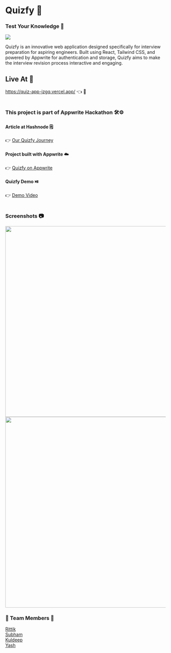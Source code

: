 # Quizfy 📝
### Test Your Knowledge 🧠

<IMG src="https://cdn.hashnode.com/res/hashnode/image/upload/v1686679919073/4d32a345-1add-4d11-9369-c8ffaadba47e.png?auto=compress,format&format=webp">
 
Quizfy is an innovative web application designed specifically for interview preparation for aspiring engineers. Built using React, Tailwind CSS, and powered by Appwrite for authentication and storage, Quizfy aims to make the interview revision process interactive and engaging.
<br>   
 
## Live At 🚀
https://quiz-app-jzgq.vercel.app/ 👈 👀  
<br>    
  
### This project is part of Appwrite Hackathon 🛠️⚙️
  #### Article at Hashnode 🗒️     
  
  👉 [Our Quizfy Journey](https://yashcode4y.hashnode.dev/quizfy-test-your-knowledge)   
  
  #### Project built with Appwrite ☁️
  
  👉 [Quizfy on Appwrite](https://builtwith.appwrite.io/projects/6489f172dbce285f8842/)

  #### Quizfy Demo ⏯️
  👉 [Demo Video](https://www.youtube.com/watch?v=XgHE5gCJz8s&feature=youtu.be)  
<br>
  
### Screenshots 📷   
 <IMG src="https://cdn.hashnode.com/res/hashnode/image/upload/v1686680125178/3a53933d-db23-460f-807d-1c25c052ba89.png?auto=compress,format&format=webp" width="600px">
 <IMG src="https://cdn.hashnode.com/res/hashnode/image/upload/v1686680146630/ec9142ba-94fe-4c96-be2a-0bbd352b942c.png?auto=compress,format&format=webp" width="600px">
 <br>   
  
### 👏 Team Members 🤝
  [Rittik](https://github.com/AgentRittik)   
  [Subham](https://github.com/FallenCap)   
  [Kuldeep](https://github.com/Switch0XD)    
  [Yash](https://github.com/code4Y)    

